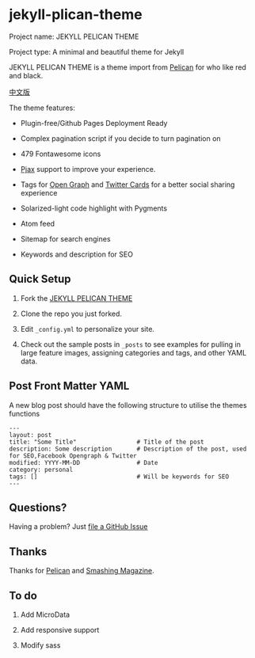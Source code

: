 # jekyll-plican-theme

Project name: JEKYLL PELICAN THEME

Project type: A minimal and beautiful theme for Jekyll

JEKYLL PELICAN THEME is a theme import from [Pelican](http://blog.getpelican.com) for who like red and black.

[中文版](https://github.com/ibrother/jekyll-plican-theme/wiki)

The theme features:

* Plugin-free/Github Pages Deployment Ready

* Complex pagination script if you decide to turn pagination on

* 479 Fontawesome icons

* [Pjax](https://github.com/defunkt/jquery-pjax) support to improve your experience.

* Tags for [Open Graph](https://developers.facebook.com/docs/opengraph/) and [Twitter Cards](https://dev.twitter.com/docs/cards) for a better social sharing experience

* Solarized-light code highlight with Pygments

* Atom feed

* Sitemap for search engines

* Keywords and description for SEO

## Quick Setup

1. Fork the [JEKYLL PELICAN THEME](https://github.com/ibrother/jekyll-plican-theme/fork)

2. Clone the repo you just forked.

3. Edit `_config.yml` to personalize your site.

4. Check out the sample posts in `_posts` to see examples for pulling in large feature images, assigning categories and tags, and other YAML data.

## Post Front Matter YAML

A new blog post should have the following structure to utilise the themes functions

```ymal
---
layout: post
title: "Some Title"                 # Title of the post
description: Some description       # Description of the post, used for SEO,Facebook Opengraph & Twitter
modified: YYYY-MM-DD                # Date
category: personal
tags: []                            # Will be keywords for SEO
---
```

## Questions?

Having a problem? Just [file a GitHub Issue](https://github.com/hmfaysal/hmfaysal-omega-theme/issues/new)

## Thanks

Thanks for [Pelican](http://blog.getpelican.com) and [Smashing Magazine](http://coding.smashingmagazine.com/2009/08/04/designing-a-html-5-layout-from-scratch/).

## To do

1. Add MicroData

2. Add responsive support

3. Modify sass
